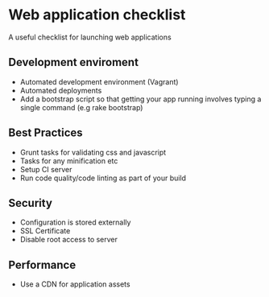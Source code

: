 # Web application checklist

A useful checklist for launching web applications

## Development enviroment

+ Automated development environment (Vagrant)
+ Automated deployments
+ Add a bootstrap script so that getting your app running involves typing a single command (e.g rake bootstrap)

## Best Practices

+ Grunt tasks for validating css and javascript
+ Tasks for any minification etc
+ Setup CI server 
+ Run code quality/code linting as part of your build

## Security

+ Configuration is stored externally
+ SSL Certificate
+ Disable root access to server

## Performance

+ Use a CDN for application assets
